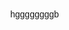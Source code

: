    
<html>
    <title>Kiseki Staff</title>hggggggggb
        <style>
           body {
            margin: 0;
            font-family: Arial, sans-serif;
        } 
           .navbar {
            background-image: url(https://raw.githubusercontent.com/CMULS/Themes/refs/heads/main/K.png);
            overflow: hidden;
            position: fixed;
            top: 0;
            height: 90px;
            width: 100%;
            z-index: 999;
        } 
            
        .navbar a {
            float: left;
            display: block;
            color: white;
            text-align: center;
            padding: 14px 20px;
            text-decoration: none;
        } 
         .navbar a:hover {
            background-color: #575757;
        } 
        .content {
            padding-top: 70px; /* To avoid overlap with fixed navbar */
            text-align: center;
        }
            #img {
            width: 200px;
            height: 200px;
            object-fit: cover;
            border-radius: 50%;
            display: block;
            margin: 20px auto;
        } 
        figure {
            text-align: center;
            margin-top: 30px;
        }

        figcaption {
            margin-top: 10px;
            font-style: italic;
            color: #555;
         }

        </style>
    </head>
    <div class="navbar">
        <a href="https://cmuls.github.io/kisekicorp.com/">Home</a> 
        <a href="#">About Us</a>
        <a href="#">Contact</a>
    </div>
    <body>
   <div class="content"> 
        <h1>Our Team</h1>
        <figure>
        <img id="img" src="https://raw.githubusercontent.com/CMULS/kisekicorp.com/refs/heads/main/IMG-20250620-WA0043.jpg"/> 
         <figcaption>Mr Miracle Manda- Founder & CEO</figcaption>
        <img id="img" src="https://raw.githubusercontent.com/CMULS/kisekicorp.com/refs/heads/main/IMG_20210418_193526%20(2).jpg"/>
        <figcaption>Mr Chibesa Mulenga- HOD ICT</figcaption>
        </figure>
   </div>

    </body>
    

</html>

